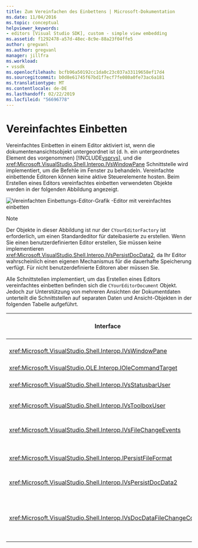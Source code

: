 ```yaml
---
title: Zum Vereinfachen des Einbettens | Microsoft-Dokumentation
ms.date: 11/04/2016
ms.topic: conceptual
helpviewer_keywords:
- editors [Visual Studio SDK], custom - simple view embedding
ms.assetid: f1292478-a57d-48ec-8c9e-88a23f04ffe5
author: gregvanl
ms.author: gregvanl
manager: jillfra
ms.workload:
- vssdk
ms.openlocfilehash: bcfb96a50192cc1da0c23c037a33119658ef17d4
ms.sourcegitcommit: b0d8e61745f67bd1f7ecf7fe080a0fe73ac6a181
ms.translationtype: MT
ms.contentlocale: de-DE
ms.lasthandoff: 02/22/2019
ms.locfileid: "56696778"
---
```

# <a name="simplified-embedding"></a>Vereinfachtes Einbetten
Vereinfachtes Einbetten in einem Editor aktiviert ist, wenn die dokumentenansichtsobjekt untergeordnet ist (d. h. ein untergeordnetes Element des vorgenommen) [!INCLUDE[vsprvs](../code-quality/includes/vsprvs_md.md)], und die <xref:Microsoft.VisualStudio.Shell.Interop.IVsWindowPane> Schnittstelle wird implementiert, um die Befehle im Fenster zu behandeln. Vereinfachte einbettende Editoren können keine aktive Steuerelemente hosten. Beim Erstellen eines Editors vereinfachtes einbetten verwendeten Objekte werden in der folgenden Abbildung angezeigt.

 ![Vereinfachten Einbettungs-Editor-Grafik](../extensibility/media/vssimplifiedembeddingeditor.gif "VsSimplifiedEmbeddingEditor") -Editor mit vereinfachtes einbetten

> [!NOTE]
>  Der Objekte in dieser Abbildung ist nur der `CYourEditorFactory` ist erforderlich, um einen Standardeditor für dateibasierte zu erstellen. Wenn Sie einen benutzerdefinierten Editor erstellen, Sie müssen keine implementieren <xref:Microsoft.VisualStudio.Shell.Interop.IVsPersistDocData2>, da Ihr Editor wahrscheinlich einen eigenen Mechanismus für die dauerhafte Speicherung verfügt. Für nicht benutzerdefinierte Editoren aber müssen Sie.

 Alle Schnittstellen implementiert, um das Erstellen eines Editors vereinfachtes einbetten befinden sich die `CYourEditorDocument` Objekt. Jedoch zur Unterstützung von mehreren Ansichten der Dokumentdaten unterteilt die Schnittstellen auf separaten Daten und Ansicht-Objekten in der folgenden Tabelle aufgeführt.

|Interface|Speicherort der-Schnittstelle|Mit|
|---------------|---------------------------|---------|
|<xref:Microsoft.VisualStudio.Shell.Interop.IVsWindowPane>|Ansicht|Verbindung mit dem übergeordneten Fenster bereitstellt.|
|<xref:Microsoft.VisualStudio.OLE.Interop.IOleCommandTarget>|Ansicht|Befehle behandelt.|
|<xref:Microsoft.VisualStudio.Shell.Interop.IVsStatusbarUser>|Ansicht|Ermöglicht Aktualisierungen der Statusleiste.|
|<xref:Microsoft.VisualStudio.Shell.Interop.IVsToolboxUser>|Ansicht|Ermöglicht **Toolbox** Elemente.|
|<xref:Microsoft.VisualStudio.Shell.Interop.IVsFileChangeEvents>|Daten|Sendet Benachrichtigungen, wenn die Datei geändert wird.|
|<xref:Microsoft.VisualStudio.Shell.Interop.IPersistFileFormat>|Daten|Aktiviert die Funktion "Speichern unter" für einen Dateityp.|
|<xref:Microsoft.VisualStudio.Shell.Interop.IVsPersistDocData2>|Daten|Aktiviert die Persistenz für das Dokument.|
|<xref:Microsoft.VisualStudio.Shell.Interop.IVsDocDataFileChangeControl>|Daten|Ermöglicht die Unterdrückung der Änderungsereignisse für Datei, wie das erneute Laden auslösen.|